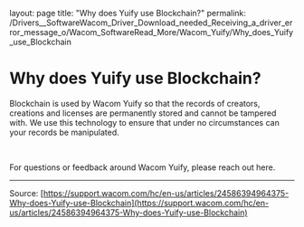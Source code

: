layout: page
title: "Why does Yuify use Blockchain?"
permalink: /Drivers__SoftwareWacom_Driver_Download_needed_Receiving_a_driver_error_message_o/Wacom_SoftwareRead_More/Wacom_Yuify/Why_does_Yuify_use_Blockchain

# Why does Yuify use Blockchain?

Blockchain is used by Wacom Yuify so that the records of creators, creations and licenses are permanently stored and cannot be tampered with. We use this technology to ensure that under no circumstances can your records be manipulated.


 


For questions or feedback around Wacom Yuify, please reach out here.

---
Source: [https://support.wacom.com/hc/en-us/articles/24586394964375-Why-does-Yuify-use-Blockchain](https://support.wacom.com/hc/en-us/articles/24586394964375-Why-does-Yuify-use-Blockchain)
